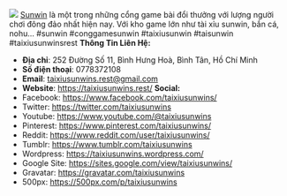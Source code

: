 ![](https://s3-ap-northeast-1.amazonaws.com/g0v-hackmd-images/uploads/upload_57d2b1beaa554dccee538c81781c58e5.jpg)
<a href="https://taixiusunwins.rest/">Sunwin</a> là một trong những cổng game bài đổi thưởng với lượng người chơi đông đảo nhất hiện nay. Với kho game lớn như tài xỉu sunwin, bắn cá, nohu...
#sunwin #conggamesunwin #taixiusunwin #taisunwin #taixiusunwinsrest
<strong>Thông Tin Liên Hệ:</strong>
- <strong>Địa chỉ</strong>: 252 Đường Số 11, Bình Hưng Hoà, Bình Tân, Hồ Chí Minh
- <strong>Số điện thoại</strong>: 0778372108
- <strong>Email</strong>: taixiusunwins.rest@gmail.com
- <strong>Website</strong>: <a href="https://taixiusunwins.rest/">https://taixiusunwins.rest/</a>
<strong>Social:</strong>
- Facebook: <a href="https://www.facebook.com/taixiusunwins/">https://www.facebook.com/taixiusunwins/</a>
- Twitter: <a href="https://twitter.com/taixiusunwins">https://twitter.com/taixiusunwins</a>
- Youtube: <a href="https://www.youtube.com/@taixiusunwins">https://www.youtube.com/@taixiusunwins</a>
- Pinterest: <a href="https://www.pinterest.com/taixiusunwins/">https://www.pinterest.com/taixiusunwins/</a>
- Reddit: <a href="https://www.reddit.com/user/taixiusunwins/">https://www.reddit.com/user/taixiusunwins/</a>
- Tumblr: <a href="https://www.tumblr.com/taixiusunwins">https://www.tumblr.com/taixiusunwins</a>
- Wordpress: <a href="https://taixiusunwins.wordpress.com/">https://taixiusunwins.wordpress.com/</a>
- Google Site: <a href="https://sites.google.com/view/taixiusunwins/">https://sites.google.com/view/taixiusunwins/</a>
- Gravatar: <a href="https://gravatar.com/taixiusunwins">https://gravatar.com/taixiusunwins</a>
- 500px: <a href="https://500px.com/p/taixiusunwins">https://500px.com/p/taixiusunwins</a>